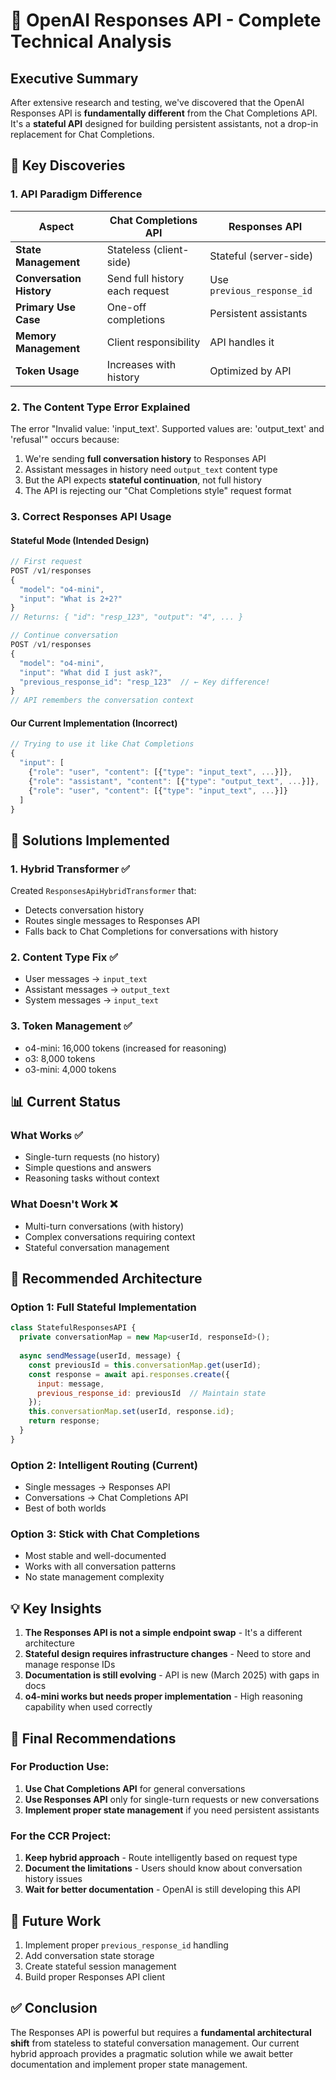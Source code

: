 # 🔬 OpenAI Responses API - Complete Technical Analysis

## Executive Summary

After extensive research and testing, we've discovered that the OpenAI Responses API is **fundamentally different** from the Chat Completions API. It's a **stateful API** designed for building persistent assistants, not a drop-in replacement for Chat Completions.

## 🎯 Key Discoveries

### 1. **API Paradigm Difference**

| Aspect | Chat Completions API | Responses API |
|--------|---------------------|---------------|
| **State Management** | Stateless (client-side) | Stateful (server-side) |
| **Conversation History** | Send full history each request | Use `previous_response_id` |
| **Primary Use Case** | One-off completions | Persistent assistants |
| **Memory Management** | Client responsibility | API handles it |
| **Token Usage** | Increases with history | Optimized by API |

### 2. **The Content Type Error Explained**

The error "Invalid value: 'input_text'. Supported values are: 'output_text' and 'refusal'" occurs because:

1. We're sending **full conversation history** to Responses API
2. Assistant messages in history need `output_text` content type
3. But the API expects **stateful continuation**, not full history
4. The API is rejecting our "Chat Completions style" request format

### 3. **Correct Responses API Usage**

#### Stateful Mode (Intended Design)
```javascript
// First request
POST /v1/responses
{
  "model": "o4-mini",
  "input": "What is 2+2?"
}
// Returns: { "id": "resp_123", "output": "4", ... }

// Continue conversation
POST /v1/responses
{
  "model": "o4-mini",
  "input": "What did I just ask?",
  "previous_response_id": "resp_123"  // ← Key difference!
}
// API remembers the conversation context
```

#### Our Current Implementation (Incorrect)
```javascript
// Trying to use it like Chat Completions
{
  "input": [
    {"role": "user", "content": [{"type": "input_text", ...}]},
    {"role": "assistant", "content": [{"type": "output_text", ...}]},  // ← Causes error
    {"role": "user", "content": [{"type": "input_text", ...}]}
  ]
}
```

## 🔧 Solutions Implemented

### 1. **Hybrid Transformer** ✅
Created `ResponsesApiHybridTransformer` that:
- Detects conversation history
- Routes single messages to Responses API
- Falls back to Chat Completions for conversations with history

### 2. **Content Type Fix** ✅
- User messages → `input_text`
- Assistant messages → `output_text`
- System messages → `input_text`

### 3. **Token Management** ✅
- o4-mini: 16,000 tokens (increased for reasoning)
- o3: 8,000 tokens
- o3-mini: 4,000 tokens

## 📊 Current Status

### What Works ✅
- Single-turn requests (no history)
- Simple questions and answers
- Reasoning tasks without context

### What Doesn't Work ❌
- Multi-turn conversations (with history)
- Complex conversations requiring context
- Stateful conversation management

## 🚀 Recommended Architecture

### Option 1: Full Stateful Implementation
```javascript
class StatefulResponsesAPI {
  private conversationMap = new Map<userId, responseId>();
  
  async sendMessage(userId, message) {
    const previousId = this.conversationMap.get(userId);
    const response = await api.responses.create({
      input: message,
      previous_response_id: previousId  // Maintain state
    });
    this.conversationMap.set(userId, response.id);
    return response;
  }
}
```

### Option 2: Intelligent Routing (Current)
- Single messages → Responses API
- Conversations → Chat Completions API
- Best of both worlds

### Option 3: Stick with Chat Completions
- Most stable and well-documented
- Works with all conversation patterns
- No state management complexity

## 💡 Key Insights

1. **The Responses API is not a simple endpoint swap** - It's a different architecture
2. **Stateful design requires infrastructure changes** - Need to store and manage response IDs
3. **Documentation is still evolving** - API is new (March 2025) with gaps in docs
4. **o4-mini works but needs proper implementation** - High reasoning capability when used correctly

## 📝 Final Recommendations

### For Production Use:
1. **Use Chat Completions API** for general conversations
2. **Use Responses API** only for single-turn requests or new conversations
3. **Implement proper state management** if you need persistent assistants

### For the CCR Project:
1. **Keep hybrid approach** - Route intelligently based on request type
2. **Document the limitations** - Users should know about conversation history issues
3. **Wait for better documentation** - OpenAI is still developing this API

## 🔮 Future Work

1. Implement proper `previous_response_id` handling
2. Add conversation state storage
3. Create stateful session management
4. Build proper Responses API client

## ✅ Conclusion

The Responses API is powerful but requires a **fundamental architectural shift** from stateless to stateful conversation management. Our current hybrid approach provides a pragmatic solution while we await better documentation and implement proper state management.